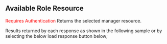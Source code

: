 ## Available Role Resource
<span style="color:red">Requires Authentication</span> 
Returns the selected manager resource.

Results returned by each response as shown in the following sample or by selecting the below load response button below;
